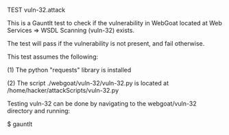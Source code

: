 TEST vuln-32.attack

This is a Gauntlt test to check if the vulnerability in WebGoat located at Web Services => WSDL Scanning (vuln-32) exists.

The test will pass if the vulnerability is not present, and fail otherwise.

This test assumes the following:

(1) The python "requests" library is installed

(2) The script ./webgoat/vuln-32/vuln-32.py is located at /home/hacker/attackScripts/vuln-32.py

Testing vuln-32 can be done by navigating to the webgoat/vuln-32 directory and running:

$ gauntlt
